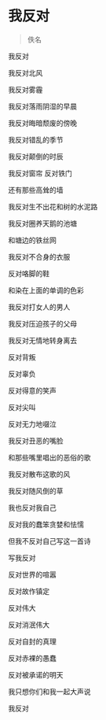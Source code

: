 # 我反对

> 佚名

我反对

我反对北风

我反对雾霾

我反对落雨阴湿的早晨

我反对晦暗颓废的傍晚

我反对错乱的季节

我反对颠倒的时辰

我反对窗帘 反对铁门

还有那些高耸的墙

我反对生不出花和树的水泥路

我反对圈养天鹅的池塘

和塘边的铁丝网

我反对不合身的衣服

反对咯脚的鞋

和染在上面的单调的色彩

我反对打女人的男人

我反对压迫孩子的父母

我反对无情地转身离去

反对背叛

反对辜负

反对得意的笑声

反对尖叫

反对无力地啜泣

我反对丑恶的嘴脸

和那些嘴里唱出的恶俗的歌

我反对散布这歌的风

我反对随风倒的草

我也反对我自己

反对我的蠢笨贪婪和怯懦

但我不反对自己写这一首诗

写我反对

反对世界的喧嚣

反对故作镇定

反对伟大

反对消泯伟大

反对自封的真理

反对赤裸的愚蠢

反对被承诺的明天

我只想你们和我一起大声说

我反对